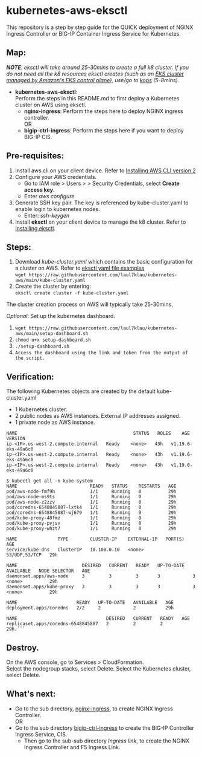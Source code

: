 # kubernetes-aws-eksctl
This repository is a step by step guide for the QUICK deployment of NGINX Ingress Controller or BIG-IP Container Ingress Service for Kubernetes.  

## Map:
***NOTE**: eksctl will take around 25-30mins to create a full k8 cluster. If you do not need all the k8 resources eksctl creates (such as an [EKS cluster managed by Amazon's EKS control plane](https://docs.aws.amazon.com/eks/latest/userguide/clusters.html)), use/go to [kops](https://github.com/laul7klau/kubernetes-aws/tree/main/kubernetes-aws-kops) (5-8mins).*
- **kubernetes-aws-eksctl**:  
  Perform the steps in this README.md to first deploy a Kubernetes cluster on AWS using eksctl.  
     - **nginx-ingress**: Perform the steps here to deploy NGINX ingress controller.  
     OR
     - **bigip-ctrl-ingress**: Perform the steps here if you want to deploy BIG-IP CIS.  

## Pre-requisites:
1. Install aws cli on your client device. Refer to [Installing AWS CLI version 2](https://docs.aws.amazon.com/cli/latest/userguide/install-cliv2.html)
2. Configure your AWS credentials.
   - Go to IAM role > Users > <User> > Security Credentials, select **Create access key**.
   - Enter *aws configure*
3. Generate SSH key pair. The key is referenced by kube-cluster.yaml to enable login to kubernetes nodes.
   - Enter: *ssh-keygen*
4. Install **eksctl** on your client device to manage the k8 cluster. Refer to [Installing eksctl](https://docs.aws.amazon.com/eks/latest/userguide/eksctl.html).

## Steps:
1. Download *kube-cluster.yaml* which contains the basic configuration for a cluster on AWS. Refer to [eksctl yaml file examples](https://github.com/weaveworks/eksctl/tree/main/examples)  
   ``wget https://raw.githubusercontent.com/laul7klau/kubernetes-aws/main/kube-cluster.yaml``
2. Create the cluster by entering:  
   ``eksctl create cluster -f kube-cluster.yaml``   

The cluster creation process on AWS will typically take 25-30mins. 


*Optional*:
Set up the kubernetes dashboard.  
   1. ``wget https://raw.githubusercontent.com/laul7klau/kubernetes-aws/main/setup-dashboard.sh``   
   2. ``chmod u+x setup-dashboard.sh``  
   3. ``./setup-dashboard.sh``   
   4.  ``Access the dashboard using the link and token from the output of the script.``   
   
## Verification:
The following Kubernetes objects are created by the default kube-cluster.yaml
- 1 Kubernetes cluster.
- 2 public nodes as AWS instances. External IP addresses assigned.
- 1 private node as AWS instance.  
  
```$ kubectl get nodes. 
NAME                                           STATUS   ROLES    AGE   VERSION   
ip-<IP>.us-west-2.compute.internal   Ready    <none>   43h   v1.19.6-eks-49a6c0  
ip-<IP>.us-west-2.compute.internal   Ready    <none>   43h   v1.19.6-eks-49a6c0  
ip-<IP>.us-west-2.compute.internal   Ready    <none>   43h   v1.19.6-eks-49a6c0  

$ kubectl get all -n kube-system   
NAME                           READY   STATUS    RESTARTS   AGE  
pod/aws-node-fmf9h             1/1     Running   0          29h  
pod/aws-node-ms9ts             1/1     Running   0          29h  
pod/aws-node-z2zzv             1/1     Running   0          29h  
pod/coredns-6548845887-lxtk4   1/1     Running   0          29h  
pod/coredns-6548845887-wj679   1/1     Running   0          29h  
pod/kube-proxy-48fmz           1/1     Running   0          29h  
pod/kube-proxy-pvjsv           1/1     Running   0          29h  
pod/kube-proxy-whzt7           1/1     Running   0          29h  

NAME               TYPE        CLUSTER-IP    EXTERNAL-IP   PORT(S)         AGE  
service/kube-dns   ClusterIP   10.100.0.10   <none>        53/UDP,53/TCP   29h  

NAME                        DESIRED   CURRENT   READY   UP-TO-DATE   AVAILABLE   NODE SELECTOR   AGE  
daemonset.apps/aws-node     3         3         3       3            3           <none>          29h  
daemonset.apps/kube-proxy   3         3         3       3            3           <none>          29h  

NAME                      READY   UP-TO-DATE   AVAILABLE   AGE  
deployment.apps/coredns   2/2     2            2           29h  

NAME                                 DESIRED   CURRENT   READY   AGE  
replicaset.apps/coredns-6548845887   2         2         2       29h.```   
```  

## Destroy.  
On the AWS console, go to Services > CloudFormation.   
Select the nodegroup stacks, select Delete. 
Select the Kubernetes cluster, select Delete.  

## What's next:  
- Go to the sub directory, [nginx-ingress](https://github.com/laul7klau/kubernetes-aws/tree/main/nginx-ingress), to create NGINX Ingress Controller.    
OR
- Go to the sub directory [bigip-ctrl-ingress](https://github.com/laul7klau/kubernetes-aws/tree/main/bigip-ctrl-ingress) to create the BIG-IP Controller Ingress Service, CIS.  
  -  Then go to the sub-sub directory *Ingress link*, to create the NGINX Ingress Controller and F5 Ingress Link.  
